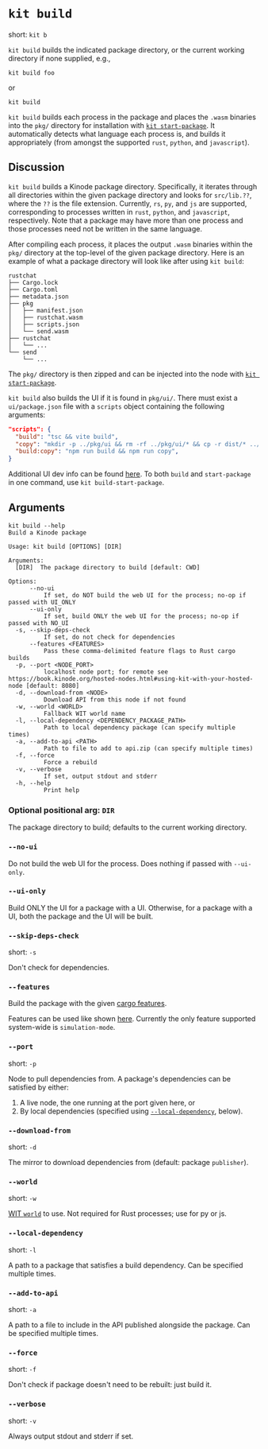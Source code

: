 # `kit build`

short: `kit b`

`kit build` builds the indicated package directory, or the current working directory if none supplied, e.g.,

```
kit build foo
```

or

```
kit build
```

`kit build` builds each process in the package and places the `.wasm` binaries into the `pkg/` directory for installation with [`kit start-package`](./start-package.md).
It automatically detects what language each process is, and builds it appropriately (from amongst the supported `rust`, `python`, and `javascript`).

## Discussion

`kit build` builds a Kinode package directory.
Specifically, it iterates through all directories within the given package directory and looks for `src/lib.??`, where the `??` is the file extension.
Currently, `rs`, `py`, and `js` are supported, corresponding to processes written in `rust`, `python`, and `javascript`, respectively.
Note that a package may have more than one process and those processes need not be written in the same language.

After compiling each process, it places the output `.wasm` binaries within the `pkg/` directory at the top-level of the given package directory.
Here is an example of what a package directory will look like after using `kit build`:

```
rustchat
├── Cargo.lock
├── Cargo.toml
├── metadata.json
├── pkg
│   ├── manifest.json
│   ├── rustchat.wasm
│   ├── scripts.json
│   └── send.wasm
├── rustchat
│   └── ...
└── send
    └── ...
```

The `pkg/` directory is then zipped and can be injected into the node with [`kit start-package`](./start-package.md).

`kit build` also builds the UI if it is found in `pkg/ui/`.
There must exist a `ui/package.json` file with a `scripts` object containing the following arguments:
```json
"scripts": {
  "build": "tsc && vite build",
  "copy": "mkdir -p ../pkg/ui && rm -rf ../pkg/ui/* && cp -r dist/* ../pkg/ui/",
  "build:copy": "npm run build && npm run copy",
}
```

Additional UI dev info can be found [here](../apis/frontend_development.md).
To both `build` and `start-package` in one command, use `kit build-start-package`.

## Arguments

```
kit build --help
Build a Kinode package

Usage: kit build [OPTIONS] [DIR]

Arguments:
  [DIR]  The package directory to build [default: CWD]

Options:
      --no-ui
          If set, do NOT build the web UI for the process; no-op if passed with UI_ONLY
      --ui-only
          If set, build ONLY the web UI for the process; no-op if passed with NO_UI
  -s, --skip-deps-check
          If set, do not check for dependencies
      --features <FEATURES>
          Pass these comma-delimited feature flags to Rust cargo builds
  -p, --port <NODE_PORT>
          localhost node port; for remote see https://book.kinode.org/hosted-nodes.html#using-kit-with-your-hosted-node [default: 8080]
  -d, --download-from <NODE>
          Download API from this node if not found
  -w, --world <WORLD>
          Fallback WIT world name
  -l, --local-dependency <DEPENDENCY_PACKAGE_PATH>
          Path to local dependency package (can specify multiple times)
  -a, --add-to-api <PATH>
          Path to file to add to api.zip (can specify multiple times)
  -f, --force
          Force a rebuild
  -v, --verbose
          If set, output stdout and stderr
  -h, --help
          Print help
```

### Optional positional arg: `DIR`

The package directory to build; defaults to the current working directory.

### `--no-ui`

Do not build the web UI for the process.
Does nothing if passed with `--ui-only`.

### `--ui-only`

Build ONLY the UI for a package with a UI.
Otherwise, for a package with a UI, both the package and the UI will be built.

### `--skip-deps-check`

short: `-s`

Don't check for dependencies.

### `--features`

Build the package with the given [cargo features](https://doc.rust-lang.org/cargo/reference/features.html).

Features can be used like shown [here](https://doc.rust-lang.org/cargo/reference/features.html#command-line-feature-options).
Currently the only feature supported system-wide is `simulation-mode`.

### `--port`

short: `-p`

Node to pull dependencies from.
A package's dependencies can be satisfied by either:
1. A live node, the one running at the port given here, or
2. By local dependencies (specified using [`--local-dependency`](#--local-dependency), below).

### `--download-from`

short: `-d`

The mirror to download dependencies from (default: package `publisher`).

### `--world`

short: `-w`

[WIT `world`](../system/process/wit_apis.md) to use.
Not required for Rust processes; use for py or js.

### `--local-dependency`

short: `-l`

A path to a package that satisfies a build dependency.
Can be specified multiple times.

### `--add-to-api`

short: `-a`

A path to a file to include in the API published alongside the package.
Can be specified multiple times.

### `--force`

short: `-f`

Don't check if package doesn't need to be rebuilt: just build it.

### `--verbose`

short: `-v`

Always output stdout and stderr if set.
